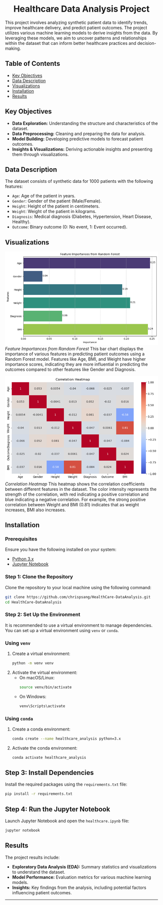 <h1 align="center">Healthcare Data Analysis Project</h1>

This project involves analyzing synthetic patient data to identify trends, improve healthcare delivery, and predict patient outcomes. The project utilizes various machine learning models to derive insights from the data. By leveraging these models, we aim to uncover patterns and relationships within the dataset that can inform better healthcare practices and decision-making.

## Table of Contents
- [Key Objectives](#key-objectives)
- [Data Description](#data-description)
- [Visualizations](#visualizations)
- [Installation](#installation)
- [Results](#results)

## Key Objectives
- **Data Exploration:** Understanding the structure and characteristics of the dataset.
- **Data Preprocessing:** Cleaning and preparing the data for analysis.
- **Model Building:** Developing predictive models to forecast patient outcomes.
- **Insights & Visualizations:** Deriving actionable insights and presenting them through visualizations.

## Data Description
The dataset consists of synthetic data for 1000 patients with the following features:
*   `Age`: Age of the patient in years.
*   `Gender`: Gender of the patient (Male/Female).
*   `Height`: Height of the patient in centimeters.
*   `Weight`: Weight of the patient in kilograms.
*   `Diagnosis`: Medical diagnosis (Diabetes, Hypertension, Heart Disease, Healthy).
*   `Outcome`: Binary outcome (0: No event, 1: Event occurred).

## Visualizations
![Feature Importances from Random Forest](feature_importance.png)
*Feature Importances from Random Forest*
This bar chart displays the importance of various features in predicting patient outcomes using a Random Forest model. Features like Age, BMI, and Weight have higher importance scores, indicating they are more influential in predicting the outcomes compared to other features like Gender and Diagnosis.

![Correlation Heatmap](correlation_heatmap.png)
*Correlation Heatmap*
This heatmap shows the correlation coefficients between different features in the dataset. The color intensity represents the strength of the correlation, with red indicating a positive correlation and blue indicating a negative correlation. For example, the strong positive correlation between Weight and BMI (0.81) indicates that as weight increases, BMI also increases.

## Installation 

### Prerequisites
Ensure you have the following installed on your system:
- [Python 3.x](https://www.python.org/downloads/)
- [Jupyter Notebook](https://jupyter.org/install)

### Step 1: Clone the Repository
Clone the repository to your local machine using the following command:
```sh
git clone https://github.com/chrispsang/HealthCare-DataAnalysis.git
cd HealthCare-DataAnalysis
```

### Step 2: Set Up the Environment

It is recommended to use a virtual environment to manage dependencies. You can set up a virtual environment using `venv` or `conda`.

### Using `venv`
1. Create a virtual environment:
    ```sh
    python -m venv venv
    ```
2. Activate the virtual environment:
    - On macOS/Linux:
        ```sh
        source venv/bin/activate
        ```
    - On Windows:
        ```sh
        venv\Scripts\activate
        ```

### Using `conda`
1. Create a conda environment:
    ```sh
    conda create --name healthcare_analysis python=3.x
    ```
2. Activate the conda environment:
    ```sh
    conda activate healthcare_analysis
    ```

## Step 3: Install Dependencies

Install the required packages using the `requirements.txt` file:
```sh
pip install -r requirements.txt
```
## Step 4: Run the Jupyter Notebook
Launch Jupyter Notebook and open the `healthcare.ipynb` file:
```sh
jupyter notebook
```

## Results

The project results include:
*   **Exploratory Data Analysis (EDA):** Summary statistics and visualizations to understand the dataset.
*   **Model Performance:** Evaluation metrics for various machine learning models.
*   **Insights:** Key findings from the analysis, including potential factors influencing patient outcomes.
-------
